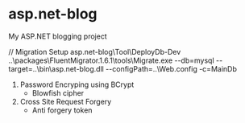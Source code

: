 # asp.net-blog
My ASP.NET blogging project

// Migration Setup
asp.net-blog\Tool\DeployDb-Dev
..\packages\FluentMigrator.1.6.1\tools\Migrate.exe --db=mysql --target=..\bin\asp.net-blog.dll --configPath=..\Web.config -c=MainDb

1. Password Encryping using BCrypt
    - Blowfish cipher
2. Cross Site Request Forgery
    - Anti forgery token
